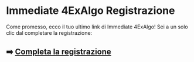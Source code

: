 # Immediate 4ExAlgo Registrazione

Come promesso, ecco il tuo ultimo link di Immediate 4ExAlgo! Sei a un solo clic dal completare la registrazione:

## ➡️ [Completa la registrazione](https://is.gd/owY2nU)